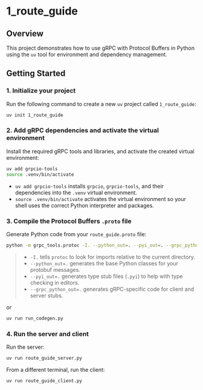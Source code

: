 # 1_route_guide

## Overview

This project demonstrates how to use gRPC with Protocol Buffers in Python using the `uv` tool for environment and dependency management.

## Getting Started

### 1. Initialize your project

Run the following command to create a new `uv` project called `1_route_guide`:

```bash
uv init 1_route_guide
```

### 2. Add gRPC dependencies and activate the virtual environment

Install the required gRPC tools and libraries, and activate the created virtual environment:

```bash
uv add grpcio-tools
source .venv/bin/activate
```

* `uv add grpcio-tools` installs `grpcio`, `grpcio-tools`, and their dependencies into the `.venv` virtual environment.
* `source .venv/bin/activate` activates the virtual environment so your shell uses the correct Python interpreter and packages.

### 3. Compile the Protocol Buffers `.proto` file

Generate Python code from your `route_guide.proto` file:

```bash
python -m grpc_tools.protoc -I. --python_out=. --pyi_out=. --grpc_python_out=. route_guide.proto
```
> * `-I.` tells `protoc` to look for imports relative to the current directory.
> * `--python_out=.` generates the base Python classes for your protobuf messages.
> * `--pyi_out=.` generates type stub files (`.pyi`) to help with type checking in editors.
> * `--grpc_python_out=.` generates gRPC-specific code for client and server stubs.

or 
```bash 
uv run run_codegen.py 
```

### 4. Run the server and client 
Run the server:
```bash
uv run route_guide_server.py
```

From a different terminal, run the client:
```bash
uv run route_guide_client.py
```
